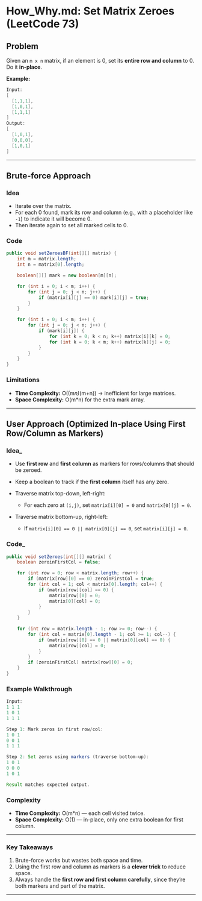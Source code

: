 # How\_Why.md: Set Matrix Zeroes (LeetCode 73)

## Problem

Given an `m x n` matrix, if an element is 0, set its **entire row and column** to 0. Do it **in-place**.

**Example:**

```java
Input:
[
  [1,1,1],
  [1,0,1],
  [1,1,1]
]
Output:
[
  [1,0,1],
  [0,0,0],
  [1,0,1]
]
```

---

## Brute-force Approach

### Idea

* Iterate over the matrix.
* For each 0 found, mark its row and column (e.g., with a placeholder like `-1`) to indicate it will become 0.
* Then iterate again to set all marked cells to 0.

### Code

```java
public void setZeroesBF(int[][] matrix) {
    int m = matrix.length;
    int n = matrix[0].length;

    boolean[][] mark = new boolean[m][n];

    for (int i = 0; i < m; i++) {
        for (int j = 0; j < n; j++) {
            if (matrix[i][j] == 0) mark[i][j] = true;
        }
    }

    for (int i = 0; i < m; i++) {
        for (int j = 0; j < n; j++) {
            if (mark[i][j]) {
                for (int k = 0; k < n; k++) matrix[i][k] = 0;
                for (int k = 0; k < m; k++) matrix[k][j] = 0;
            }
        }
    }
}
```

### Limitations

* **Time Complexity:** O((m*n)*(m+n)) → inefficient for large matrices.
* **Space Complexity:** O(m\*n) for the extra mark array.

---

## User Approach (Optimized In-place Using First Row/Column as Markers)

### Idea_

* Use **first row** and **first column** as markers for rows/columns that should be zeroed.
* Keep a boolean to track if the **first column** itself has any zero.
* Traverse matrix top-down, left-right:

  * For each zero at `(i,j)`, set `matrix[i][0] = 0` and `matrix[0][j] = 0`.
* Traverse matrix bottom-up, right-left:

  * If `matrix[i][0] == 0 || matrix[0][j] == 0`, set `matrix[i][j] = 0`.

### Code_

```java
public void setZeroes(int[][] matrix) {
    boolean zeroinFirstCol = false;

    for (int row = 0; row < matrix.length; row++) {
        if (matrix[row][0] == 0) zeroinFirstCol = true;
        for (int col = 1; col < matrix[0].length; col++) {
            if (matrix[row][col] == 0) {
                matrix[row][0] = 0;
                matrix[0][col] = 0;
            }
        }
    }

    for (int row = matrix.length - 1; row >= 0; row--) {
        for (int col = matrix[0].length - 1; col >= 1; col--) {
            if (matrix[row][0] == 0 || matrix[0][col] == 0) {
                matrix[row][col] = 0;
            }
        }
        if (zeroinFirstCol) matrix[row][0] = 0;
    }
}
```

### Example Walkthrough

```java
Input:
1 1 1
1 0 1
1 1 1

Step 1: Mark zeros in first row/col:
1 0 1
0 0 1
1 1 1

Step 2: Set zeros using markers (traverse bottom-up):
1 0 1
0 0 0
1 0 1

Result matches expected output.
```

### Complexity

* **Time Complexity:** O(m\*n) — each cell visited twice.
* **Space Complexity:** O(1) — in-place, only one extra boolean for first column.

---

### Key Takeaways

1. Brute-force works but wastes both space and time.
2. Using the first row and column as markers is a **clever trick** to reduce space.
3. Always handle the **first row and first column carefully**, since they’re both markers and part of the matrix.

---
